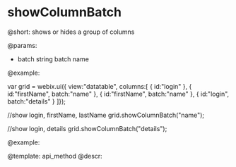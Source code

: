 showColumnBatch
=============

@short:
    shows or hides a group of columns
	

@params:
- batch      string      batch name

@example:

var grid = webix.ui({ view:"datatable", columns:[
    { id:"login" },
    { id:"firstName", batch:"name" },
    { id:"firstName", batch:"name" },
    { id:"login", batch:"details" }
]});

//show login, firstName, lastName
grid.showColumnBatch("name");

//show login, details
grid.showColumnBatch("details");



@example:

@template:	api_method
@descr:

